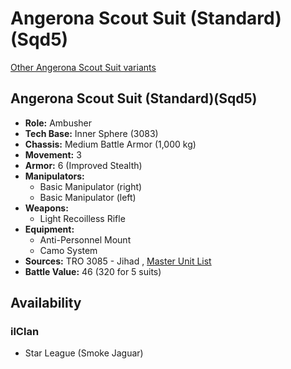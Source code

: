 # Angerona Scout Suit (Standard)(Sqd5) 

[Other Angerona Scout Suit variants](../angerona_scout_suit.md) 

## Angerona Scout Suit (Standard)(Sqd5) 

- **Role:** Ambusher 
- **Tech Base:** Inner Sphere (3083) 
- **Chassis:** Medium Battle Armor (1,000 kg) 
- **Movement:** 3 
- **Armor:** 6 (Improved Stealth) 
- **Manipulators:** 
  - Basic Manipulator (right) 
  - Basic Manipulator (left) 
- **Weapons:** 
  - Light Recoilless Rifle 
- **Equipment:** 
  - Anti-Personnel Mount 
  - Camo System 
- **Sources:** TRO 3085 - Jihad , [Master Unit List](http://masterunitlist.info/Unit/Details/8480) 
- **Battle Value:** 46 (320 for 5 suits) 

## Availability 

### ilClan 

- Star League (Smoke Jaguar) 

